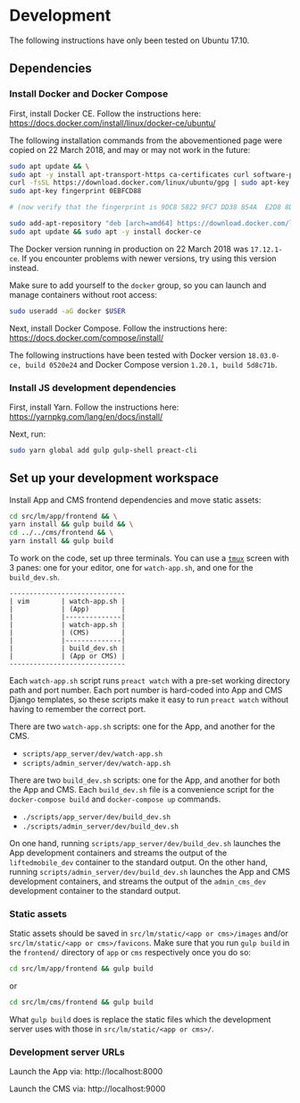 # Development

The following instructions have only been tested on Ubuntu 17.10.

## Dependencies

### Install Docker and Docker Compose
First, install Docker CE. Follow the instructions here:
https://docs.docker.com/install/linux/docker-ce/ubuntu/

The following installation commands from the abovementioned page were copied on
22 March 2018, and may or may not work in the future:

```bash
sudo apt update && \
sudo apt -y install apt-transport-https ca-certificates curl software-properties-common && \
curl -fsSL https://download.docker.com/linux/ubuntu/gpg | sudo apt-key add - && \
sudo apt-key fingerprint 0EBFCD88

# (now verify that the fingerprint is 9DC8 5822 9FC7 DD38 854A  E2D8 8D81 803C 0EBF CD88)

sudo add-apt-repository "deb [arch=amd64] https://download.docker.com/linux/ubuntu $(lsb_release -cs) stable" && \
sudo apt update && sudo apt -y install docker-ce
```

The Docker version running in production on 22 March 2018 was `17.12.1-ce`. If
you encounter problems with newer versions, try using this version instead.

Make sure to add yourself to the `docker` group, so you can launch and manage
containers without root access:

```bash
sudo useradd -aG docker $USER
```

Next, install Docker Compose. Follow the instructions here:
https://docs.docker.com/compose/install/

The following instructions have been tested with Docker version `18.03.0-ce,
build 0520e24` and Docker Compose version `1.20.1, build 5d8c71b`.

### Install JS development dependencies

First, install Yarn. Follow the instructions here:
https://yarnpkg.com/lang/en/docs/install/

Next, run:

```bash
sudo yarn global add gulp gulp-shell preact-cli
```

## Set up your development workspace

Install App and CMS frontend dependencies and move static assets:

```bash
cd src/lm/app/frontend && \
yarn install && gulp build && \
cd ../../cms/frontend && \
yarn install && gulp build
```


To work on the code, set up three terminals.  You can use a
[`tmux`](https://tmux.github.io/) screen with 3 panes: one for your editor, one
for `watch-app.sh`, and one for the `build_dev.sh`.

```
-----------------------------
| vim        | watch-app.sh |
|            | (App)        |
|            |--------------|
|            | watch-app.sh |
|            | (CMS)        |
|            |--------------|
|            | build_dev.sh |
|            | (App or CMS) |
-----------------------------
```

Each `watch-app.sh` script runs `preact watch` with a pre-set working directory
path and port number. Each port number is hard-coded into App and CMS Django
templates, so these scripts make it easy to run `preact watch` without having
to remember the correct port.

There are two `watch-app.sh` scripts: one for the App, and another for the CMS.
- `scripts/app_server/dev/watch-app.sh`
- `scripts/admin_server/dev/watch-app.sh`

There are two `build_dev.sh` scripts: one for the App, and another for both the
App and CMS. Each `build_dev.sh` file is a convenience script for the
`docker-compose build` and `docker-compose up` commands.

- `./scripts/app_server/dev/build_dev.sh`
- `./scripts/admin_server/dev/build_dev.sh`

On one hand, running `scripts/app_server/dev/build_dev.sh` launches the App
development containers and streams the output of the `liftedmobile_dev`
container to the standard output.  On the other hand, running
`scripts/admin_server/dev/build_dev.sh` launches the App and CMS development
containers, and streams the output of the `admin_cms_dev` development container
to the standard output.

### Static assets

Static assets should be saved in `src/lm/static/<app or cms>/images` and/or
`src/lm/static/<app or cms>/favicons`. Make sure that you run `gulp build`
in the `frontend/` directory of `app` or `cms` respectively once you do so:

```bash
cd src/lm/app/frontend && gulp build
```

or

```bash
cd src/lm/cms/frontend && gulp build
```

What `gulp build` does is replace the static files which the development server
uses with those in `src/lm/static/<app or cms>/`.

### Development server URLs

Launch the App via: http://localhost:8000

Launch the CMS via: http://localhost:9000

